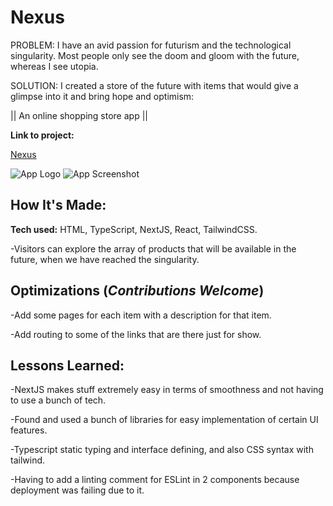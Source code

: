 # Nexus

PROBLEM: I have an avid passion for futurism and the technological singularity. Most people only see the doom and gloom with the future, whereas I see utopia.


SOLUTION: I created a store of the future with items that would give a glimpse into it and bring hope and optimism:

|| An online shopping store app ||

**Link to project:**

[Nexus](https://nexus-zen.vercel.app/)

![App Logo](https://drive.google.com/uc?export=view&id=1d-aw_wk_dwAOMX5LOXGK18lplYzup-DY) ![App Screenshot](https://drive.google.com/uc?export=view&id=1SpJn4PwVFMavMTOegeXDa6ZkKcPmCbV0)

## How It's Made:

**Tech used:** HTML, TypeScript, NextJS, React, TailwindCSS.

-Visitors can explore the array of products that will be available in the future, when we have reached the singularity.

## Optimizations (*Contributions Welcome*)

-Add some pages for each item with a description for that item.

-Add routing to some of the links that are there just for show.

## Lessons Learned:

-NextJS makes stuff extremely easy in terms of smoothness and not having to use a bunch of tech.

-Found and used a bunch of libraries for easy implementation of certain UI features.

-Typescript static typing and interface defining, and also CSS syntax with tailwind.

-Having to add a linting comment for ESLint in 2 components because deployment was failing due to it.